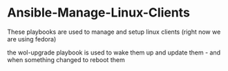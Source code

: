 # Ansible-Manage-Linux-Clients
These playbooks are used to manage and setup linux clients (right now we are using fedora)

the wol-upgrade playbook is used to wake them up and update them - and when something changed to reboot them
